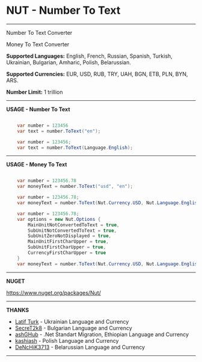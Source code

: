 # NUT - Number To Text

---

Number To Text Converter

Money To Text Converter

**Supported Languages:** English, French, Russian, Spanish, Turkish, Ukrainian, Bulgarian, Amharic, Polish, Belarussian.

**Supported Currencies:** EUR, USD, RUB, TRY, UAH, BGN, ETB, PLN, BYN, ARS.

**Number Limit:** 1 trillion

---

**USAGE - Number To Text**

```csharp

    var number = 123456
    var text = number.ToText("en");

    var number = 123456;
    var text = number.ToText(Language.English);
```

---

**USAGE - Money To Text**

```csharp

    var number = 123456.78
    var moneyText = number.ToText("usd", "en");

    var number = 123456.78;
    var moneyText = number.ToText(Nut.Currency.USD, Nut.Language.English);

    var number = 123456.78;
    var options = new Nut.Options {
        MainUnitNotConvertedToText = true,
        SubUnitNotConvertedToText = true,
        SubUnitZeroNotDisplayed = true,
        MainUnitFirstCharUpper = true,
        SubUnitFirstCharUpper = true,
        CurrencyFirstCharUpper = true
    }
    var moneyText = number.ToText(Nut.Currency.USD, Nut.Language.English, options);
```

---

**NUGET**

<https://www.nuget.org/packages/Nut/>

---

**THANKS**

- [Latif Turk](https://github.com/Latif07) - Ukrainian Language and Currency
- [SecreT2k8](https://github.com/SecreT2k8) - Bulgarian Language and Currency
- [ashGHub](https://github.com/ashGHub) - .Net Standart Migration, Ethiopian Language and Currency
- [kashiash](https://github.com/kashiash) - Polish Language and Currency
- [DeNcHiK3713](https://github.com/DeNcHiK3713) - Belarussian Language and Currency

---
